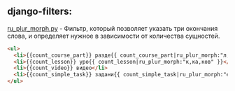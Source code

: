 ## django-filters:
[ru_plur_morph.py](ru_plur_morph.py) - Фильтр, который позволяет указать три окончания слова, и определяет нужное в зависимости от количества сущностей.
```html
<ul>
  <li>{{count_course_part}} разде{{ count_course_part|ru_plur_morph:"л,ла,лов" }}</li>
  <li>{{count_lesson}} уро{{ count_lesson|ru_plur_morph:"к,ка,ков" }}</li>
  <li>{{count_video}} видео</li>
  <li>{{count_simple_task}} задани{{ count_simple_task|ru_plur_morph:"e,й,й" }}</li>
</ul>
```
